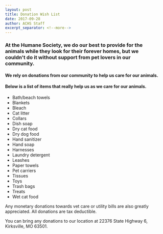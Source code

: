 ```yaml
---
layout: post
title: Donation Wish List
date: 2017-09-28
author: ACHS Staff
excerpt_separator: <!--more-->
---
```


### At the Humane Society, we do our best to provide for the animals while they look for their forever homes, but we couldn't do it without support from pet lovers in our community.
#### We rely on donations from our community to help us care for our animals.
#### Below is a list of items that really help us as we care for our animals.
<!--more-->

* Bath/beach towels
* Blankets
* Bleach
* Cat litter
* Collars
* Dish soap
* Dry cat food
* Dry dog food
* Hand sanitizer
* Hand soap
* Harnesses
* Laundry detergent
* Leashes
* Paper towels
* Pet carriers
* Tissues
* Toys
* Trash bags
* Treats
* Wet cat food


Any monetary donations towards vet care or utility bills are also greatly appreciated. All donations are tax deductible.


You can bring any donations to our location at 22376 State Highway 6, Kirksville, MO 63501.